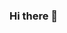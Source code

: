 ### Hi there 👋

<!--
Nguyen Viet Anh
=========

My Github stats
---------------
<div align='center'>
	<img src='https://github-readme-stats.vercel.app/api?username=LiTriLaDuaNhanVien&?count_private=true&show_icons=true&theme=graywhite' />
</div>

- 🔭 I’m currently working on ...
- 🌱 I’m currently learning ...
- 👯 I’m looking to collaborate on ...
- 🤔 I’m looking for help with ...
- 💬 Ask me about ...
- 📫 How to reach me: ...
- 😄 Pronouns: ...
- ⚡ Fun fact: ...
-->
